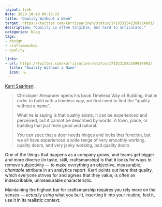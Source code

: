 ```yaml
---
layout: link
date: 2023-10-18 09:13:23
title: "Quality Without a Name"
target: https://twitter.com/karrisaarinen/status/1710331542369914903/
description: "Quality is often tangible, but hard to articulate."
categories: blog
tags:
- design
- craftsmanship
- quality

links:
- url: https://twitter.com/karrisaarinen/status/1710331542369914903/
  title: "Quality Without a Name"
  icon: 🪚
---
```


[Karri Saarinen](https://twitter.com/karrisaarinen/status/1710331542369914903/ "Quality without a name"):

> Christoper Alexander opens his book Timeless Way of Building, that in order to build with a timeless way, we first need to find the “quality without a name”.
> 
> What he is saying is that quality exists, it can be experienced and perceived, but it cannot be described by words. A town, place, or building that just feels good and natural.
>
> You can spec that a door needs hinges and locks that function, but we all have experienced a wide range of very smoothly working, quality doors, and very janky working, bad quality doors.

One of the things that happens as a company grows, and teams get bigger and more diverse (in taste, skill, craftsmanship) is that it looks for ways to remove subjectivity — to make everything an objective, measurable, _chartable_ attribute in an analytics report. Karri points out here that quality, which everyone strives for and agrees that they value, is often an indescribable, unmeasurable characteristic.

Maintaining the highest bar for craftsmanship requires you rely more on the senses — _actually using_ what you built, inserting it into your routine, feel it, use it in its realistic context.
